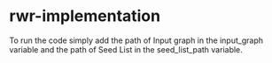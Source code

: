 # rwr-implementation
To run the code simply add the path of Input graph in the input_graph variable
and the path of Seed List in the seed_list_path variable.
